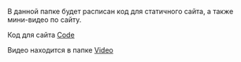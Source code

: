 В данной папке будет расписан код для статичного сайта, а также мини-видео по сайту.

Код для сайта [Code](hdvhdsvhjdsv)

Видео находится в папке [Video](https://github.com/zero777c/ProjectPractice-Agamir.G-241-339/blob/main/site/Video)
